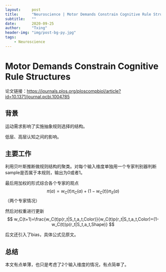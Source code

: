 ```yaml
---
layout:     post
title:      "Neuroscience | Motor Demands Constrain Cognitive Rule Structures"
subtitle:   ""
date:       2020-09-25
author:     "Txing" 
header-img: "img/post-bg-py.jpg"
tags:
    - Neuroscience
---
```


# Motor Demands Constrain Cognitive Rule Structures    

论文链接：https://journals.plos.org/ploscompbiol/article?id=10.1371/journal.pcbi.1004785

## 背景

运动需求影响了实施抽象规则选择的结构。

低层、高层认知之间的影响。

## 主要工作

利用贝叶斯推断做规则结构的聚类。对每个输入维度单独用一个专家判别器判断sample是否属于本规则，输出为0或者1。

最后用加权的形式综合各个专家的观点$$\pi(a)=w_C(t)\pi_C(a)+(1-w_C(t))\pi_S(a)$$（两个专家情况）

然后对权重进行更新
$$
w_C(t+1)=\frac{w_C(t)p(r_t|S_t,a_t,Color)}{w_C(t)p(r_t|S_t,a_t,Color)+(1-w_C(t))p(r_t|S_t,a_t,Shape)}
$$


后文还引入了bias，具体公式见原文。

## 总结

本文有点单薄，也只是考虑了2个输入维度的情况，有点简单了。



